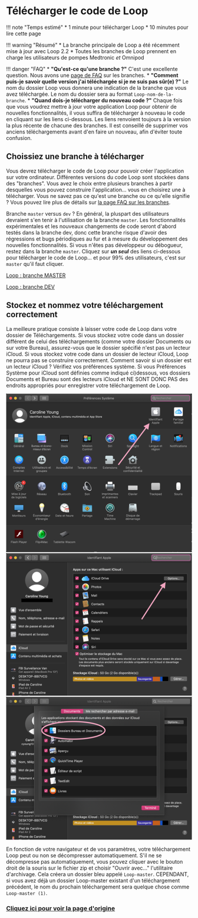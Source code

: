 #  Télécharger le code de Loop
!!! note "Temps estimé"
    * 1 minute pour télécharger Loop
    * 10 minutes pour lire cette page

!!! warning "Résumé"
    * La branche principale de Loop a été récemment mise à jour avec Loop 2.2
    * Toutes les branches de Loop prennent en charge les utilisateurs de pompes Medtronic *et* Omnipod

!!! danger "FAQ"
    * **"Qu'est-ce qu'une branche ?"** C'est une excellente question. Nous avons une [page de FAQ](https://loopkit.github.io/loopdocs/faqs/branch-faqs/) sur les branches.
    * **"Comment puis-je savoir quelle version j'ai téléchargée si je ne suis pas sûr(e) ?"** Le nom du dossier Loop vous donnera une indication de la branche que vous avez téléchargée. Le nom du dossier sera au format `Loop-nom-de-la-branche`.
    * **"Quand dois-je télécharger du nouveau code ?"** Chaque fois que vous voudrez mettre à jour votre application Loop pour obtenir de nouvelles fonctionnalités, il vous suffira de télécharger à nouveau le code en cliquant sur les liens ci-dessous. Les liens renvoient toujours à la version la plus récente de chacune des branches. Il est conseillé de supprimer vos anciens téléchargements avant d'en faire un nouveau, afin d'éviter toute confusion.

## Choissiez une branche à télécharger
Vous devrez télécharger le code de Loop pour pouvoir créer l'application sur votre ordinateur. Différentes versions du code Loop sont stockées dans des "branches". Vous avez le choix entre plusieurs branches à partir desquelles vous pouvez construire l'application... vous en choisirez une à télécharger. Vous ne savez pas ce qu'est une branche ou ce qu'elle signifie ? Vous pouvez lire plus de détails sur [la page FAQ sur les branches](https://loopkit.github.io/loopdocs/faqs/branch-faqs/).

Branche `master` versus `dev` ? En général, la pluspart des utilisateurs devraient s'en tenir à l'utilisation de la branche `master`. Les fonctionnalités expérimentales et les nouveaux changements de code seront d'abord testés dans la branche dev, donc cette branche risque d'avoir des régressions et bugs périodiques au fur et à mesure du développement des nouvelles fonctionnalités. Si vous n'êtes pas développeur ou débogueur, restez dans la branche `master`. Cliquez sur ***un seul*** des liens ci-dessous pour télécharger le code de Loop... et pour 99% des utilisateurs, c'est sur `master` qu'il faut cliquer.

[Loop : branche MASTER](https://github.com/LoopKit/Loop/archive/master.zip)

[Loop : branche DEV](https://github.com/LoopKit/Loop/archive/dev.zip)

## Stockez et nommez votre téléchargement correctement
La meilleure pratique consiste à laisser votre code de Loop dans votre dossier de Téléchargements. Si vous stockez votre code dans un dossier différent de celui des téléchargements (comme votre dossier Documents ou sur votre Bureau), assurez-vous que le dossier spécifié n'est pas un lecteur iCloud. Si vous stockez votre code dans un dossier de lecteur iCloud, Loop ne pourra pas se construire correctement. Comment savoir si un dossier est un lecteur iCloud ? Vérifiez vos préférences système. Si vous Préférences Système pour iCloud sont définies comme indiqué ci)dessous, vos dossiers Documents et Bureau sont des lecteurs iCloud et NE SONT DONC PAS des endroits appropriés pour enregistrer votre téléchargement de Loop. 

![preferences-systeme](img/preferences-systeme.png)
![icloud-options](img/icloud-options.png)
![bureau-et-documents](img/bureau-et-documents.png)

En fonction de votre navigateur et de vos paramètres, votre téléchargement Loop peut ou non se décompresser automatiquement. S'il ne se décompresse pas automatiquement, vous pouvez cliquer avec le bouton droit de la souris sur le fichier zip et choisir "Ouvrir avec..." l'utilitaire d'archivage. Cela créera un dossier bleu appelé `Loop-master`. CEPENDANT, si vous avez déjà un dossier Loop-master existant d'un téléchargement précédent, le nom du prochain téléchargement sera quelque chose comme `Loop-master (1)`. 

### [Cliquez ici pour voir la page d'origine](https://loopkit.github.io/loopdocs/build/step13/)
